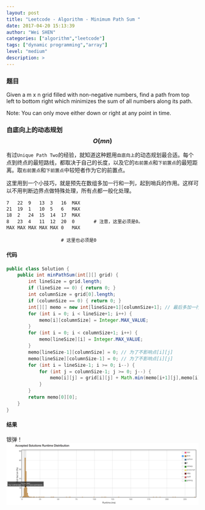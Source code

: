 ```yaml
---
layout: post
title: "Leetcode - Algorithm - Minimum Path Sum "
date: 2017-04-20 15:13:39
author: "Wei SHEN"
categories: ["algorithm","leetcode"]
tags: ["dynamic programming","array"]
level: "medium"
description: >
---
```


### 题目
Given a m x n grid filled with non-negative numbers, find a path from top left to bottom right which minimizes the sum of all numbers along its path.

Note: You can only move either down or right at any point in time.

### 自底向上的动态规划 $$O(mn)$$
有过`Unique Path Two`的经验，就知道这种题用`自底向上`的动态规划最合适。每个点到终点的最短路线，都取决于自己的长度，以及它的`右前置点`和`下前置点`的最短距离。取`右前置点`和`下前置点`中较短者作为它的前置点。

这里用到一个小技巧，就是预先在数组多加一行和一列，起到哨兵的作用。这样可以不用判断边界点做特殊处理，所有点都一般化处理。
```
7   22  9   13  3   16  MAX
21  19  1   10  5   6   MAX
18  2   24  15  14  17  MAX
8   23  4   11  12  20  0       # 注意，这里必须是0。
MAX MAX MAX MAX MAX 0   MAX

                    # 这里也必须是0
```

#### 代码
```java
public class Solution {
    public int minPathSum(int[][] grid) {
        int lineSize = grid.length;
        if (lineSize == 0) { return 0; }
        int columnSize = grid[0].length;
        if (columnSize == 0) { return 0; }
        int[][] memo = new int[lineSize+1][columnSize+1]; // 最后多加一行一列哨兵。
        for (int i = 0; i < lineSize+1; i++) {
            memo[i][columnSize] = Integer.MAX_VALUE;
        }
        for (int i = 0; i < columnSize+1; i++) {
            memo[lineSize][i] = Integer.MAX_VALUE;
        }
        memo[lineSize-1][columnSize] = 0; // 为了不影响点[i][j]
        memo[lineSize][columnSize-1] = 0; // 为了不影响点[i][j]
        for (int i = lineSize-1; i >= 0; i--) {
            for (int j = columnSize-1; j >= 0; j--) {
                memo[i][j] = grid[i][j] + Math.min(memo[i+1][j],memo[i][j+1]); // 哨兵的作用显现出来，所有点都一般化处理。
            }
        }
        return memo[0][0];
    }
}
```

#### 结果
银弹！
![minimum-path-sum-1](/images/leetcode/minimum-path-sum-1.png)
